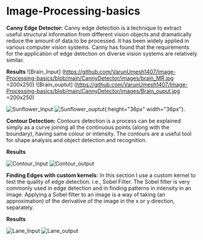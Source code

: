 # Image-Processing-basics

**Canny Edge Detector:** 
Canny edge detection is a technique to extract useful structural information from different vision objects and dramatically reduce the amount of data to be processed. It has been widely applied in various computer vision systems. Canny has found that the requirements for the application of edge detection on diverse vision systems are relatively similar.

**Results**
![Brain_Input] (https://github.com/VarunUmesh1407/Image-Processing-basics/blob/main/CannyDetector/images/brain_MR.jpg =200x250)
![Brain_ouptut] (https://github.com/VarunUmesh1407/Image-Processing-basics/blob/main/CannyDetector/images/Brain_ouput.jpg =200x250)


![Sunflower_Input](https://github.com/VarunUmesh1407/Image-Processing-basics/blob/main/CannyDetector/images/sunflower.jpg)     ![Sunflower_ouptut](https://github.com/VarunUmesh1407/Image-Processing-basics/blob/main/CannyDetector/images/SunFlower_ouput.jpg){:height="36px" width="36px"}.



**Contour Detection:**
Contours detection is a process can be explained simply as a curve joining all the continuous points (along with the boundary), having same colour or intensity. The contours are a useful tool for shape analysis and object detection and recognition.


**Results**

![Contour_Input](https://github.com/VarunUmesh1407/Image-Processing-basics/blob/main/ContourDetection/images/thumbs_up_down.jpg)     ![Contour_output](https://github.com/VarunUmesh1407/Image-Processing-basics/blob/main/ContourDetection/images/Contour_output.png)


**Finding Edges with custom kernels:**
In this section I use a custom kernel to test the quality of edge detection. i.e., Sobel Filter.
The Sobel filter is very commonly used in edge detection and in finding patterns in intensity in an image. Applying a Sobel filter to an image is a way of taking (an approximation) of the derivative of the image in the x or y direction, separately.

**Results**

![Lane_Input](https://github.com/VarunUmesh1407/Image-Processing-basics/blob/main/Finding%20Edges/images/curved_lane.jpg)     ![Lane_output](https://github.com/VarunUmesh1407/Image-Processing-basics/blob/main/Finding%20Edges/images/Lane_output.jpg)
